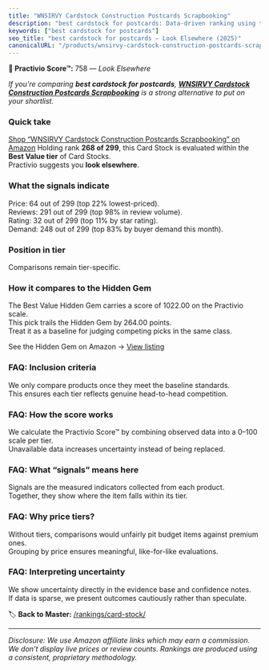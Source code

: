 ```yaml
---
title: "WNSIRVY Cardstock Construction Postcards Scrapbooking"
description: "best cardstock for postcards: Data-driven ranking using the Practivio Score™. Positioned by quality, value, demand, findability, momentum."
keywords: ["best cardstock for postcards"]
seo_title: "best cardstock for postcards — Look Elsewhere (2025)"
canonicalURL: "/products/wnsirvy-cardstock-construction-postcards-scrapbooking-B0FFTFLNK6/"
---
```


**🚫 Practivio Score™:** 758 — _Look Elsewhere_


*If you're comparing **best cardstock for postcards**, **[WNSIRVY Cardstock Construction Postcards Scrapbooking](https://www.amazon.com/dp/B0FFTFLNK6?tag=practivio-20)** is a strong alternative to put on your shortlist.*
### Quick take
[Shop “WNSIRVY Cardstock Construction Postcards Scrapbooking” on Amazon](https://www.amazon.com/dp/B0FFTFLNK6?tag=practivio-20)
Holding rank **268 of 299**, this Card Stock is evaluated within the **Best Value tier** of Card Stocks.  
Practivio suggests you **look elsewhere**.

### What the signals indicate
Price: 64 out of 299 (top 22% lowest-priced).  
Reviews: 291 out of 299 (top 98% in review volume).  
Rating: 32 out of 299 (top 11% by star rating).  
Demand: 248 out of 299 (top 83% by buyer demand this month).

### Position in tier
Comparisons remain tier-specific.

### How it compares to the Hidden Gem
The Best Value Hidden Gem carries a score of 1022.00 on the Practivio scale.  
This pick trails the Hidden Gem by 264.00 points.  
Treat it as a baseline for judging competing picks in the same class.  

See the Hidden Gem on Amazon → [View listing](https://www.amazon.com/dp/B006P1EQXA?tag=practivio-20)

### FAQ: Inclusion criteria
We only compare products once they meet the baseline standards.  
This ensures each tier reflects genuine head-to-head competition.

### FAQ: How the score works
We calculate the Practivio Score™ by combining observed data into a 0–100 scale per tier.  
Unavailable data increases uncertainty instead of being replaced.

### FAQ: What “signals” means here
Signals are the measured indicators collected from each product.  
Together, they show where the item falls within its tier.

### FAQ: Why price tiers?
Without tiers, comparisons would unfairly pit budget items against premium ones.  
Grouping by price ensures meaningful, like-for-like evaluations.

### FAQ: Interpreting uncertainty
We show uncertainty directly in the evidence base and confidence notes.  
If data is sparse, we present outcomes cautiously rather than speculate.


🏷️ **Back to Master:** [/rankings/card-stock/](/rankings/card-stock/)

---
_Disclosure: We use Amazon affiliate links which may earn a commission. We don’t display live prices or review counts. Rankings are produced using a consistent, proprietary methodology._
